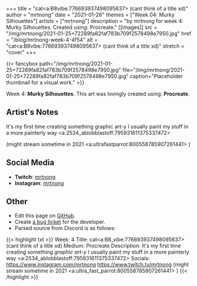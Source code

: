 +++
title =       "cat<a:B8vibe:776693937498095637>  (cant think of a title xd)"
author =      "mrtnong"
date =        "2021-01-26"
themes =      ["Week 04: Murky Silhouettes"]
artists =     ["mrtnong"]
description = "by mrtnong for week 4: Murky Silhouettes. Created using: Procreate."
[[images]]
              src = "/img/mrtnong/2021-01-25+72289fa82faf783b709f2578498e7950.jpg"
              href = "/blog/mrtnong-week-4-4f54"
              alt = "cat<a:B8vibe:776693937498095637>  (cant think of a title xd)"
              stretch = "cover"
+++


{{< fancybox path="/img/mrtnong/2021-01-25+72289fa82faf783b709f2578498e7950.jpg" file="/img/mrtnong/2021-01-25+72289fa82faf783b709f2578498e7950.jpg" caption="Placeholder thumbnail for a visual work." >}}


Week 4: **Murky Silhouettes**. This art was lovingly created using: **Procreate**.

## Artist's Notes

It's my first time creating something graphic art-y I usually paint my stuff in a more painterly way <a:2534_ablobblastoff:795931611375337472> 

(might stream sometime in 2021 <a:ultrafastparrot:800558785907261441> )

## Social Media

- **Twitch**: <a href='https://twitch.tv/mrtnong' target='_blank'>mrtnong</a>
- **Instagram**: <a href='https://instagram.com/mrtnong' target='_blank'>mrtnong</a>


## Other

- Edit this page on [GitHub](https://github.com/teaminkling/web-refresh/edit/main/content/blog/mrtnong-week-4-4f54.md).
- Create [a bug ticket](https://github.com/teaminkling/web-refresh/issues/new?assignees=&labels=bug&template=problem-report.md&title=) for the developer.
- Parsed source from Discord is as follows:

{{< highlight txt >}}
Week: 4
Title: cat<a:B8_vibe:776693937498095637>  (cant think of a title xd)
Medium: Procreate
Description: It's my first time creating something *graphic art-y* I usually paint my stuff in a more painterly way <a:2534_ablobblastoff:795931611375337472> 
Socials: https://www.instagram.com/mrtnong https://www.twitch.tv/mrtnong (might stream sometime in 2021 <a:ultra_fast_parrot:800558785907261441> )
{{< /highlight >}}